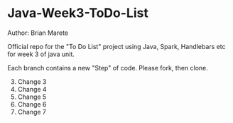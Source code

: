 # Java-Week3-ToDo-List

Author: Brian Marete

Official repo for the "To Do List" project using Java, Spark, Handlebars etc for week 3 of java unit.

Each branch contains a new "Step" of code. Please fork, then clone.

3. Change 3
4. Change 4
5. Change 5 
6. Change 6 
7. Change 7 